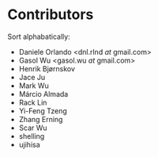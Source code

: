 Contributors
===============

Sort alphabatically:

- Daniele Orlando <dnl.rlnd _at_ gmail.com>
- Gasol Wu <gasol.wu _at_ gmail.com>
- Henrik Bjørnskov <henrik _at_ bjrnskov.dk>
- Jace Ju <jaceju _at_ gmail.com>
- Mark Wu <wuhsinyee _at_ hotmail.com>
- Márcio Almada <marcio3w _at_ gmail.com>
- Rack Lin <racklin _at_ gmail.com>
- Yi-Feng Tzeng <yftzeng _at_ gmail.com>
- Zhang Erning <zhang _at_ erning.com>
- Scar Wu <xneriscool _at_ gmail.com>
- shelling <navyblueshellingford _at_ gmail.com>
- ujihisa <ujihisa _at_ gmail.com>
